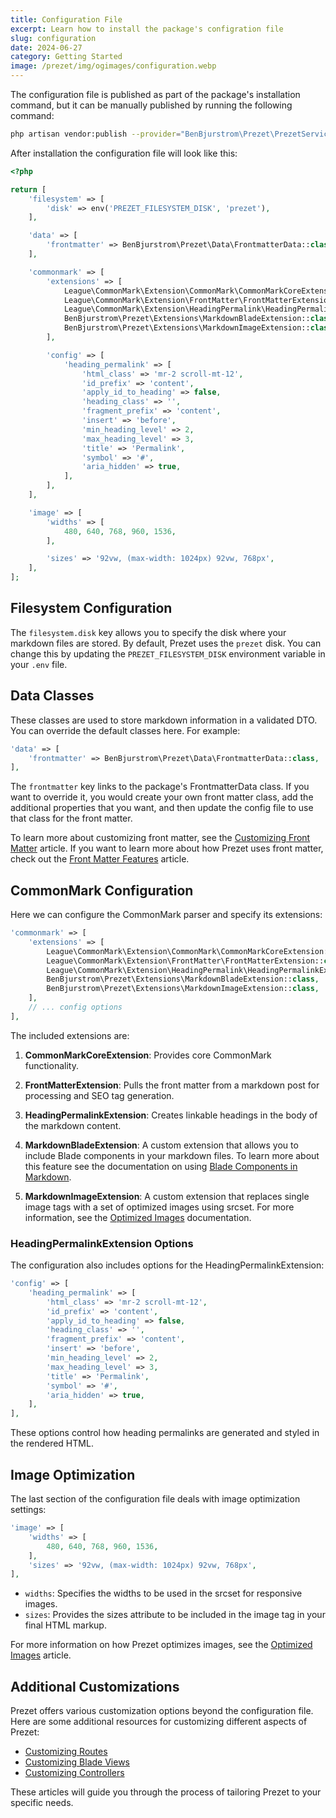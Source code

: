 ```yaml
---
title: Configuration File
excerpt: Learn how to install the package's configration file
slug: configuration
date: 2024-06-27
category: Getting Started
image: /prezet/img/ogimages/configuration.webp
---
```


The configuration file is published as part of the package's installation command, but it can be manually published by running the following command:

```bash
php artisan vendor:publish --provider="BenBjurstrom\Prezet\PrezetServiceProvider" --tag=prezet-config
```

After installation the configuration file will look like this:

```php
<?php

return [
    'filesystem' => [
        'disk' => env('PREZET_FILESYSTEM_DISK', 'prezet'),
    ],

    'data' => [
        'frontmatter' => BenBjurstrom\Prezet\Data\FrontmatterData::class,
    ],

    'commonmark' => [
        'extensions' => [
            League\CommonMark\Extension\CommonMark\CommonMarkCoreExtension::class,
            League\CommonMark\Extension\FrontMatter\FrontMatterExtension::class,
            League\CommonMark\Extension\HeadingPermalink\HeadingPermalinkExtension::class,
            BenBjurstrom\Prezet\Extensions\MarkdownBladeExtension::class,
            BenBjurstrom\Prezet\Extensions\MarkdownImageExtension::class,
        ],

        'config' => [
            'heading_permalink' => [
                'html_class' => 'mr-2 scroll-mt-12',
                'id_prefix' => 'content',
                'apply_id_to_heading' => false,
                'heading_class' => '',
                'fragment_prefix' => 'content',
                'insert' => 'before',
                'min_heading_level' => 2,
                'max_heading_level' => 3,
                'title' => 'Permalink',
                'symbol' => '#',
                'aria_hidden' => true,
            ],
        ],
    ],

    'image' => [
        'widths' => [
            480, 640, 768, 960, 1536,
        ],

        'sizes' => '92vw, (max-width: 1024px) 92vw, 768px',
    ],
];
```

## Filesystem Configuration

The `filesystem.disk` key allows you to specify the disk where your markdown files are stored. By default, Prezet uses the `prezet` disk. You can change this by updating the `PREZET_FILESYSTEM_DISK` environment variable in your `.env` file.

## Data Classes

These classes are used to store markdown information in a validated DTO. You can override the default classes here. For example:

```php
'data' => [
    'frontmatter' => BenBjurstrom\Prezet\Data\FrontmatterData::class,
],
```

The `frontmatter` key links to the package's FrontmatterData class. If you want to override it, you would create your own front matter class, add the additional properties that you want, and then update the config file to use that class for the front matter.

To learn more about customizing front matter, see the [Customizing Front Matter](customize/frontmatter) article. If you want to learn more about how Prezet uses front matter, check out the [Front Matter Features](features/frontmatter) article.

## CommonMark Configuration

Here we can configure the CommonMark parser and specify its extensions:

```php
'commonmark' => [
    'extensions' => [
        League\CommonMark\Extension\CommonMark\CommonMarkCoreExtension::class,
        League\CommonMark\Extension\FrontMatter\FrontMatterExtension::class,
        League\CommonMark\Extension\HeadingPermalink\HeadingPermalinkExtension::class,
        BenBjurstrom\Prezet\Extensions\MarkdownBladeExtension::class,
        BenBjurstrom\Prezet\Extensions\MarkdownImageExtension::class,
    ],
    // ... config options
],
```

The included extensions are:

1. **CommonMarkCoreExtension**: Provides core CommonMark functionality.
2. **FrontMatterExtension**: Pulls the front matter from a markdown post for processing and SEO tag generation.
3. **HeadingPermalinkExtension**: Creates linkable headings in the body of the markdown content.
4. **MarkdownBladeExtension**: A custom extension that allows you to include Blade components in your markdown files. To learn more about this feature see the documentation on using [Blade Components in Markdown](features/blade).

5. **MarkdownImageExtension**: A custom extension that replaces single image tags with a set of optimized images using srcset. For more information, see the [Optimized Images](features/images) documentation.

### HeadingPermalinkExtension Options

The configuration also includes options for the HeadingPermalinkExtension:

```php
'config' => [
    'heading_permalink' => [
        'html_class' => 'mr-2 scroll-mt-12',
        'id_prefix' => 'content',
        'apply_id_to_heading' => false,
        'heading_class' => '',
        'fragment_prefix' => 'content',
        'insert' => 'before',
        'min_heading_level' => 2,
        'max_heading_level' => 3,
        'title' => 'Permalink',
        'symbol' => '#',
        'aria_hidden' => true,
    ],
],
```

These options control how heading permalinks are generated and styled in the rendered HTML.

## Image Optimization

The last section of the configuration file deals with image optimization settings:

```php
'image' => [
    'widths' => [
        480, 640, 768, 960, 1536,
    ],
    'sizes' => '92vw, (max-width: 1024px) 92vw, 768px',
],
```

- `widths`: Specifies the widths to be used in the srcset for responsive images.
- `sizes`: Provides the sizes attribute to be included in the image tag in your final HTML markup.

For more information on how Prezet optimizes images, see the [Optimized Images](features/images) article.

## Additional Customizations

Prezet offers various customization options beyond the configuration file. Here are some additional resources for customizing different aspects of Prezet:

- [Customizing Routes](customize/routes)
- [Customizing Blade Views](customize/blade-views)
- [Customizing Controllers](customize/controllers)

These articles will guide you through the process of tailoring Prezet to your specific needs.
